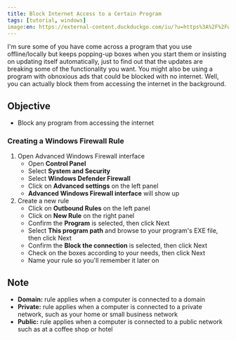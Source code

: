 ```yaml
---
title: Block Internet Access to a Certain Program
tags: [tutorial, windows]
image:en: https://external-content.duckduckgo.com/iu/?u=https%3A%2F%2Fwww.itprotoday.com%2Fsites%2Fitprotoday.com%2Ffiles%2Fstyles%2Farticle_featured_standard%2Fpublic%2Fuploads%2F2014%2F03%2Ffirewall_0.jpg%3Fitok%3Dllf3ZEbW&f=1&nofb=1
---
```


I'm sure some of you have come across a program that you use offline/locally but keeps popping-up boxes when you start them or insisting on updating itself automatically, just to find out that the updates are breaking some of the functionality you want. You might also be using a program with obnoxious ads that could be blocked with no internet. Well, you can actually block them from accessing the internet in the background.

## Objective

- Block any program from accessing the internet

### Creating a Windows Firewall Rule

1. Open Advanced Windows Firewall interface
    - Open **Control Panel**
    - Select **System and Security**
    - Select **Windows Defender Firewall**
    - Click on **Advanced settings** on the left panel
    - **Advanced Windows Firewall interface** will show up
2. Create a new rule
    - Click on **Outbound Rules** on the left panel
    - Click on **New Rule** on the right panel
    - Confirm the **Program** is selected, then click Next
    - Select **This program path** and browse to your program's EXE file, then click Next
    - Confirm the **Block the connection** is selected, then click Next
    - Check on the boxes according to your needs, then click Next
    - Name your rule so you'll remember it later on

## Note

- **Domain:** rule applies when a computer is connected to a domain
- **Private:** rule applies when a computer is connected to a private network, such as your home or small business network
- **Public:** rule applies when a computer is connected to a public network such as at a coffee shop or hotel
